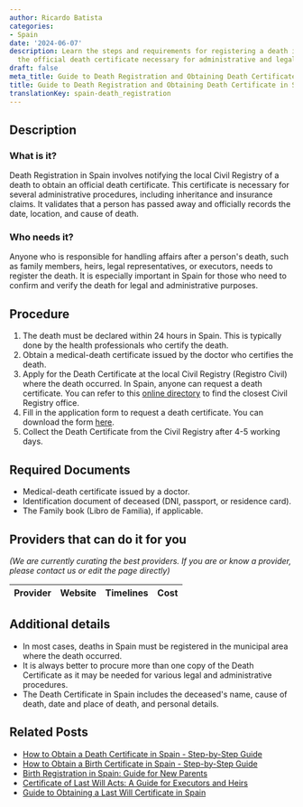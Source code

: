 ```yaml
---
author: Ricardo Batista
categories:
- Spain
date: '2024-06-07'
description: Learn the steps and requirements for registering a death in Spain. Obtain
  the official death certificate necessary for administrative and legal purposes.
draft: false
meta_title: Guide to Death Registration and Obtaining Death Certificate in Spain
title: Guide to Death Registration and Obtaining Death Certificate in Spain
translationKey: spain-death_registration
---
```


## Description
### What is it?
Death Registration in Spain involves notifying the local Civil Registry of a death to obtain an official death certificate. This certificate is necessary for several administrative procedures, including inheritance and insurance claims. It validates that a person has passed away and officially records the date, location, and cause of death.

### Who needs it?
Anyone who is responsible for handling affairs after a person's death, such as family members, heirs, legal representatives, or executors, needs to register the death. It is especially important in Spain for those who need to confirm and verify the death for legal and administrative purposes.

## Procedure
1. The death must be declared within 24 hours in Spain. This is typically done by the health professionals who certify the death.
2. Obtain a medical-death certificate issued by the doctor who certifies the death.
3. Apply for the Death Certificate at the local Civil Registry (Registro Civil) where the death occurred. In Spain, anyone can request a death certificate. 
   You can refer to this [online directory](http://www.mjusticia.gob.es/cs/Satellite/Portal/en/ciudadanos/tramites-gestiones-personales) to find the closest Civil Registry office.
4. Fill in the application form to request a death certificate. You can download the form [here](http://www.mjusticia.gob.es/cs/Satellite/Portal/va/ciudadanos/tramites-gestiones-personales/certificado-defuncion).
5. Collect the Death Certificate from the Civil Registry after 4-5 working days.

## Required Documents
- Medical-death certificate issued by a doctor.
- Identification document of deceased (DNI, passport, or residence card).
- The Family book (Libro de Familia), if applicable.

## Providers that can do it for you

_(We are currently curating the best providers. If you are or know a provider, please contact us or edit the page directly)_

| Provider        |     Website     |     Timelines    |       Cost      |
| --------------- | --------------- |  :-------------: | :-------------: |

## Additional details
- In most cases, deaths in Spain must be registered in the municipal area where the death occurred.
- It is always better to procure more than one copy of the Death Certificate as it may be needed for various legal and administrative procedures.
- The Death Certificate in Spain includes the deceased's name, cause of death, date and place of death, and personal details.


## Related Posts

- [How to Obtain a Death Certificate in Spain - Step-by-Step Guide](https://tramitit.com/guides/spain/death_certificate/)
- [How to Obtain a Birth Certificate in Spain - Step-by-Step Guide](https://tramitit.com/guides/spain/birth_certificate/)
- [Birth Registration in Spain: Guide for New Parents](https://tramitit.com/guides/spain/birth_registration/)
- [Certificate of Last Will Acts: A Guide for Executors and Heirs](https://tramitit.com/guides/spain/certificate_of_last_will_acts/)
- [Guide to Obtaining a Last Will Certificate in Spain](https://tramitit.com/guides/spain/last_will_certificate_request/)